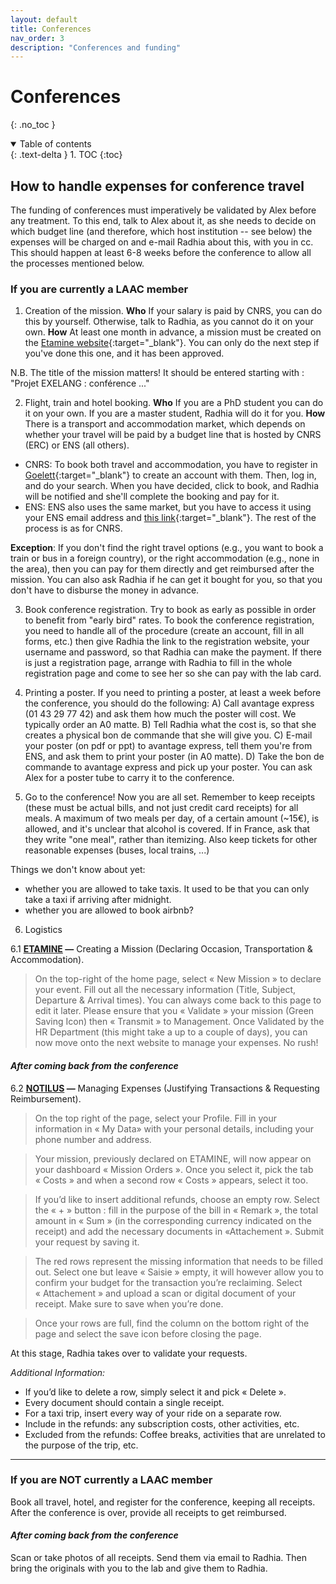 ```yaml
---
layout: default
title: Conferences
nav_order: 3
description: "Conferences and funding"
---
```


# Conferences
{: .no_toc }

<details open markdown="block">
  <summary>
    Table of contents
  </summary>
  {: .text-delta }
1. TOC
{:toc}
</details>

## How to handle expenses for conference travel

The funding of conferences must imperatively be validated by Alex before any treatment. To this end, talk to Alex about it, as she needs to decide on which budget line (and therefore, which host institution -- see below) the expenses will be charged on and e-mail Radhia about this, with you in cc. This should happen at least 6-8 weeks before the conference to allow all the processes mentioned below.



### If you are currently a LAAC member

1. Creation of the mission. 
**Who** If your salary is paid by CNRS, you can do this by yourself. Otherwise, talk to Radhia, as you cannot do it on your own. 
**How** At least one month in advance, a mission must be created on the [Etamine website](https://etamine-connecte.cnrs.fr/infos){:target="_blank"}. You can only do the next step if you've done this one, and it has been approved.

N.B. The title of the mission matters! It should be entered starting with : "Projet EXELANG : conférence ..."

2. Flight, train and hotel booking.
**Who** If you are a PhD student you can do it on your own. If you are a master student, Radhia will do it for you. 
**How** There is a transport and accommodation market, which depends on whether your travel will be paid by a budget line that is hosted by CNRS (ERC) or ENS (all others). 
- CNRS: To book both travel and accommodation, you have to register in [Goelett](https://accounts.goelett.com/login?signin=869d08e0ed98af3e978b4a87abab8108){:target="_blank"} to create an account with them. Then, log in, and do your search. When you have decided, click to book, and Radhia will be notified and she'll complete the booking and pay for it.
- ENS: ENS also uses the same market, but you have to access it using your ENS email address and [this link](https://grp-ens-psl-marche-cnrs-amue.hellofcm.com/profiles/sign_in){:target="_blank"}. The rest of the process is as for CNRS.

**Exception**: If you don't find the right travel options (e.g., you want to book a train or bus in a foreign country), or the right accommodation (e.g., none in the area), then you can pay for them directly and get reimbursed after the mission. You can also ask Radhia if he can get it bought for you, so that you don't have to disburse the money in advance.

3. Book conference registration. 
Try to book as early as possible in order to benefit from "early bird" rates. To book the conference registration, you need to handle all of the procedure (create an account, fill in all forms, etc.) then give Radhia the link to the registration website, your username and password, so that Radhia can make the payment. If there is just a registration page, arrange with Radhia to fill in the whole registration page and come to see her so she can pay with the lab card.

4. Printing a poster.
If you need to printing a poster, at least a week before the conference, you should do the following:
A) Call avantage express (01 43 29 77 42) and ask them how much the poster will cost. We typically order an A0 matte.
B) Tell Radhia what the cost is, so that she creates a physical bon de commande that she will give you.
C) E-mail your poster (on pdf or ppt) to avantage express, tell them you're from ENS, and ask them to print your poster (in A0 matte).
D) Take the bon de commande to avantage express and pick up your poster. You can ask Alex for a poster tube to carry it to the conference.

5. Go to the conference! 
Now you are all set. Remember to keep receipts (these must be actual bills, and not just credit card receipts) for all meals. A maximum of two meals per day, of a certain amount (~15€), is allowed, and it's unclear that alcohol is covered. If in France, ask that they write "one meal", rather than itemizing. Also keep tickets for other reasonable expenses (buses, local trains, ...)

Things we don't know about yet:
- whether you are allowed to take taxis. It used to be that you can only take a taxi if arriving after midnight.
- whether you are allowed to book airbnb?

6. Logistics

6.1 **[ETAMINE](https://etamine-connecte.cnrs.fr/infos) —** Creating a Mission (Declaring Occasion, Transportation & Accommodation).

> On the top-right of the home page, select « New Mission » to declare your event. Fill out all the necessary information (Title, Subject, Departure & Arrival times). You can always come back to this page to edit it later.
Please ensure that you « Validate » your mission (Green Saving Icon) then « Transmit » to Management.
Once Validated by the HR Department (this might take a up to a couple of days), you can now move onto the next website to manage your expenses. 
No rush!
#### _**After coming back from the conference**_
6.2 **[NOTILUS](https://esr-cnrs.notilus-inone.fr/#/Dashboard) —** Managing Expenses (Justifying Transactions & Requesting Reimbursement).

> On the top right of the page, select your Profile. Fill in your information in « My Data» with your personal details, including your phone number and address.

> Your mission, previously declared on ETAMINE, will now appear on your dashboard « Mission Orders ». Once you select it, pick the tab « Costs » and when a second row  « Costs » appears, select it too.

> If you’d like to insert additional refunds, choose an empty row.
Select the « + » button : fill in the purpose of the bill in « Remark », the total amount in « Sum » (in the corresponding currency indicated on the receipt) and add the necessary documents in «Attachement ». Submit your request by saving it.

> The red rows represent the missing information that needs to be filled out.
Select one but leave « Saisie » empty, it will however allow you to confirm your budget for the transaction you’re reclaiming.
Select « Attachement » and upload a scan or digital document of your receipt. Make sure to save when you’re done.

> Once your rows are full, find the column on the bottom right of the page and select the save icon before closing the page.

At this stage, Radhia takes over to validate your requests.

_Additional Information:_
* If you’d like to delete a row, simply select it and pick « Delete ».
* Every document should contain a single receipt.
* For a taxi trip, insert every way of your ride on a separate row.
* Include in the refunds: any subscription costs, other activities, etc.
* Excluded from the refunds: Coffee breaks, activities that are unrelated to the purpose of the trip, etc.

-----------------------


### If you are NOT currently a LAAC member

Book all travel, hotel, and register for the conference, keeping all receipts. After the conference is over, provide all receipts to get reimbursed. 

#### _**After coming back from the conference**_

Scan or take photos of all receipts. Send them via email to Radhia. Then bring the originals with you to the lab and give them to Radhia.